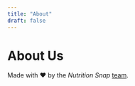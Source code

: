 ```yaml
---
title: "About"
draft: false
---
```


# About Us

Made with ❤️ by the *Nutrition Snap* [team](https://github.com/filipecarneiro/hugo-bootstrap-theme/graphs/contributors).
